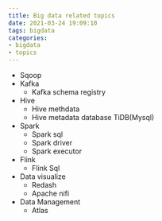 ```yaml
---
title: Big data related topics
date: 2021-03-24 19:09:10
tags: bigdata
categories:
- bigdata
- topics
---
```


* Sqoop
* Kafka
    * Kafka schema registry
* Hive
    * Hive methdata
    * Hive metadata database TiDB(Mysql)
* Spark
    * Spark sql
    * Spark driver
    * Spark executor
* Flink
    * Flink Sql
* Data visualize
    * Redash
    * Apache nifi
* Data Management
    * Atlas
